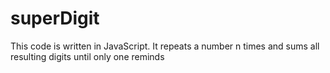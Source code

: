 # superDigit
This code is written in JavaScript. It repeats a number n times and sums all resulting digits until only one reminds
